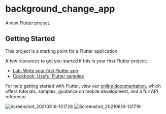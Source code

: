 # background_change_app

A new Flutter project.

## Getting Started

This project is a starting point for a Flutter application.

A few resources to get you started if this is your first Flutter project:

- [Lab: Write your first Flutter app](https://flutter.dev/docs/get-started/codelab)
- [Cookbook: Useful Flutter samples](https://flutter.dev/docs/cookbook)

For help getting started with Flutter, view our
[online documentation](https://flutter.dev/docs), which offers tutorials,
samples, guidance on mobile development, and a full API reference.

![Screenshot_20210816-131728](https://user-images.githubusercontent.com/80505366/129582277-7803b9a0-ee3c-4e67-81c2-47297b7359e6.jpg)
![Screenshot_20210816-131719](https://user-images.githubusercontent.com/80505366/129582434-d5f2fe8e-496e-4107-b402-80302f4b8a7b.jpg)

